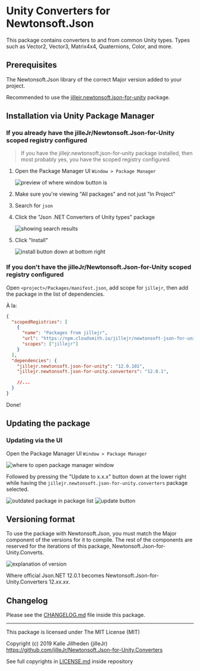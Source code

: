 # Unity Converters for Newtonsoft.Json

This package contains converters to and from common Unity types. Types such as
Vector2, Vector3, Matrix4x4, Quaternions, Color, and more.

## Prerequisites

The Newtonsoft.Json library of the correct Major version added to your project.

Recommended to use the [jillejr.newtonsoft.json-for-unity][jillejr.newtonsoft.json-for-unity] package.

## Installation via Unity Package Manager

### If you already have the jilleJr/Newtonsoft.Json-for-Unity scoped registry configured

> If you have the jillejr.newtonsoft.json-for-unity package installed, then
> most probably yes, you have the scoped registry configured.

1. Open the Package Manager UI `Window > Package Manager`

    ![preview of where window button is](https://i.imgur.com/0FvA5W6.png)

2. Make sure you're viewing "All packages" and not just "In Project"

3. Search for `json`

4. Click the "Json .NET Converters of Unity types" package

    ![showing search results](https://i.imgur.com/1d7yoVE.png)

5. Click "Install"

    ![install button down at bottom right](https://i.imgur.com/uGZn64c.png)

### If you don't have the jilleJr/Newtonsoft.Json-for-Unity scoped registry configured

Open `<project>/Packages/manifest.json`, add scope for `jillejr`, then add the
package in the list of dependencies.

À la:

```json
{
  "scopedRegistries": [
    {
      "name": "Packages from jillejr",
      "url": "https://npm.cloudsmith.io/jillejr/newtonsoft-json-for-unity/",
      "scopes": ["jillejr"]
    }
  ],
  "dependencies": {
    "jillejr.newtonsoft.json-for-unity": "12.0.101",
    "jillejr.newtonsoft.json-for-unity.converters": "12.0.1",

    //...
  }
}
```

Done!

## Updating the package

### Updating via the UI

Open the Package Manager UI `Window > Package Manager`

![where to open package manager window](https://i.imgur.com/0FvA5W6.png)

Followed by pressing the "Update to x.x.x" button down at the lower right while
having the `jillejr.newtonsoft.json-for-unity.converters` package selected.

![outdated package in package list](https://i.imgur.com/plejYzI.png)
![update button](https://i.imgur.com/iJsGyFy.png)

## Versioning format

To use the package with Newtonsoft.Json, you must match the Major component of
the versions for it to compile. The rest of the components are reserved for
the iterations of this package, Newtonsoft.Json-for-Unity.Converts.

![explanation of version][version-explanation.png]

Where official Json.NET 12.0.1 becomes Newtonsoft.Json-for-Unity.Converters
12.*xx.xx*.

## Changelog

Please see the [CHANGELOG.md][changelog.md] file inside this package.

---

This package is licensed under The MIT License (MIT)

Copyright (c) 2019 Kalle Jillheden (jilleJr)  
<https://github.com/jilleJr/Newtonsoft.Json-for-Unity.Converters>

See full copyrights in [LICENSE.md][license.md] inside repository

[license.md]: https://github.com/jilleJr/Newtonsoft.Json-for-Unity.Converters/blob/master/LICENSE.md
[changelog.md]: https://github.com/jilleJr/Newtonsoft.Json-for-Unity.Converters/blob/master/CHANGELOG.md
[version-explanation.png]: https://github.com/jilleJr/Newtonsoft.Json-for-Unity.Converters/raw/4c7677aad7c816a7df24f6cae573803b23fdfc2a/Doc/version-explanation.png
[jillejr.newtonsoft.json-for-unity]: https://github.com/jilleJr/Newtonsoft.Json-for-Unity#readme
